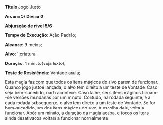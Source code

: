 **Titulo**:Jogo Justo

**Arcana 5/ Divina 6**

**Abjuração de nível 5/6**

**Tempo de Execução**: Ação Padrão;

**Alcance**: 9 metos;

**Alvo**: 1 criatura;

**Duração**: 1 minuto(veja texto);

**Teste de Resistência**: Vontade anula;

Esta magia faz com que todos os 
itens mágicos do alvo parem de funcionar. Quando jogo justoé lançada, o 
alvo tem direito a um teste de Vontade. 
Caso seja bem-sucedido, nada acontece. 
Caso falhe, seus itens mágicos tornam--se versões mundanas por um minuto. 
Contudo, na rodada seguinte, e a cada 
rodada subsequente, o alvo tem direito 
a um teste de Vontade. Se for bem-sucedido, um dos itens mágicos do alvo, 
à escolha dele, volta a funcionar. Após 
um minuto, a duração da magia acaba, e 
todos os itens ainda desativados voltam 
a funcionar normalmente

